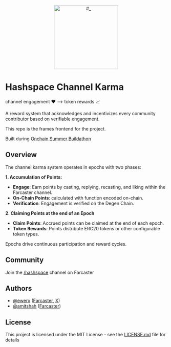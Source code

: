 <p align="center">
  <picture>
    <source media="(prefers-color-scheme: dark)" srcset="https://hashspace.xyz/logo.png">
    <img alt="#_" src="https://hashspace.xyz/logo.png" width="200">
  </picture>
</p>

# Hashspace Channel Karma

channel engagement ❤️ —> token rewards 📈

A reward system that acknowledges and incentivizes every community contributor based on verifiable engagement.

This repo is the frames frontend for the project.

Built during [Onchain Summer Buildathon](https://onchainsummer.xyz/)

## Overview

The channel karma system operates in epochs with two phases:

**1. Accumulation of Points:**

- **Engage**: Earn points by casting, replying, recasting, and liking within the Farcaster channel.
- **On-Chain Points**: calculated with function encoded on-chain.
- **Verification**: Engagement is verified on the Degen Chain.

**2. Claiming Points at the end of an Epoch**

- **Claim Points**: Accrued points can be claimed at the end of each epoch.
- **Token Rewards**: Points distribute ERC20 tokens or other configurable token types.

Epochs drive continuous participation and reward cycles.

## Community

Join the [/hashspace](https://warpcast.com/~/channel/hashspace) channel on Farcaster

## Authors

- [@ewerx](https://github.com/ewerx.png) ([Farcaster](https://warpcast.com/ewerx), [X](https://twitter.com/ewerx))
- [@amitshah](https://github.com/amitshah.png) ([Farcaster](https://warpcast.com/))

## License

This project is licensed under the MIT License - see the [LICENSE.md](LICENSE.md) file for details
